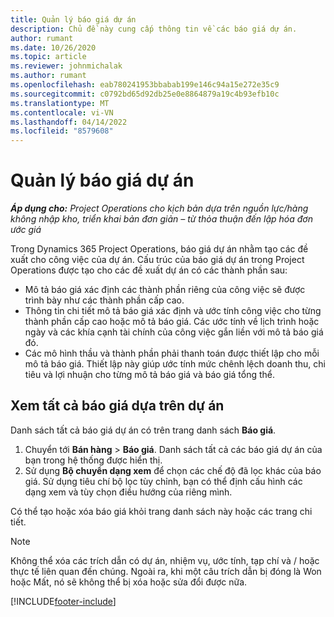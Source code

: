 ```yaml
---
title: Quản lý báo giá dự án
description: Chủ đề này cung cấp thông tin về các báo giá dự án.
author: rumant
ms.date: 10/26/2020
ms.topic: article
ms.reviewer: johnmichalak
ms.author: rumant
ms.openlocfilehash: eab780241953bbabab199e146c94a15e272e35c9
ms.sourcegitcommit: c0792bd65d92db25e0e8864879a19c4b93efb10c
ms.translationtype: MT
ms.contentlocale: vi-VN
ms.lasthandoff: 04/14/2022
ms.locfileid: "8579608"
---
```

# <a name="manage-project-quotes"></a>Quản lý báo giá dự án

_**Áp dụng cho:** Project Operations cho kịch bản dựa trên nguồn lực/hàng không nhập kho, triển khai bản đơn giản – từ thỏa thuận đến lập hóa đơn ước giá_

Trong Dynamics 365 Project Operations, báo giá dự án nhằm tạo các đề xuất cho công việc của dự án. Cấu trúc của báo giá dự án trong Project Operations được tạo cho các đề xuất dự án có các thành phần sau:

  - Mô tả báo giá xác định các thành phần riêng của công việc sẽ được trình bày như các thành phần cấp cao.
  - Thông tin chi tiết mô tả báo giá xác định và ước tính công việc cho từng thành phần cấp cao hoặc mô tả báo giá. Các ước tính về lịch trình hoặc ngày và các khía cạnh tài chính của công việc gắn liền với mô tả báo giá đó.
  - Các mô hình thầu và thành phần phải thanh toán được thiết lập cho mỗi mô tả báo giá. Thiết lập này giúp ước tính mức chênh lệch doanh thu, chi tiêu và lợi nhuận cho từng mô tả báo giá và báo giá tổng thể.

## <a name="view-all-project-based-quotes"></a>Xem tất cả báo giá dựa trên dự án

Danh sách tất cả báo giá dự án có trên trang danh sách **Báo giá**. 

1. Chuyển tới **Bán hàng** > **Báo giá**. Danh sách tất cả các báo giá dự án của bạn trong hệ thống được hiển thị. 
2. Sử dụng **Bộ chuyển dạng xem** để chọn các chế độ đã lọc khác của báo giá. Sử dụng tiêu chí bộ lọc tùy chỉnh, bạn có thể định cấu hình các dạng xem và tùy chọn điều hướng của riêng mình.

Có thể tạo hoặc xóa báo giá khỏi trang danh sách này hoặc các trang chi tiết.

 > [!NOTE]
 > Không thể xóa các trích dẫn có dự án, nhiệm vụ, ước tính, tạp chí và / hoặc thực tế liên quan đến chúng. Ngoài ra, khi một câu trích dẫn bị đóng là Won hoặc Mất, nó sẽ không thể bị xóa hoặc sửa đổi được nữa. 


[!INCLUDE[footer-include](../../includes/footer-banner.md)]
